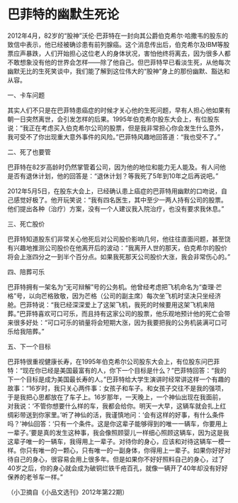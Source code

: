 # 巴菲特的幽默生死论

2012年4月，82岁的“股神”沃伦·巴菲特在一封向其公爵伯克希尔·哈撒韦的股东的致信中表示，他已经被确诊患有前列腺癌。这个消息传出后，伯克希尔及IBM等股票应声暴跌，人们开始担心这位老人的身体状况，害怕他终将离去，因为很多人都不敢想象没有他的世界会怎样——除了他自己。但巴菲特早已看淡生死，从他每次幽默无比的生死笑谈中，我们能了解到这位伟大的“股神”身上的那份幽默、豁达和从容。

一、卡车问题

其实人们不只是在巴菲特患癌症的时候才关心他的生死问题，早有人担心他如果有朝一日突然离世，会引发怎样的后果。1995年伯克希尔股东大会上，有位股东说：“我正在考虑买入伯克希尔公司的股票，但是我非常担心你会发生什么意外，我可受不了你出现重大意外事件的风险。”巴菲特风趣地回答道：“我也受不了。”

二、死了也要管

巴菲特在82岁高龄时仍然掌管着公司，因为他的地位和能力无人能及。有人问他是否有退休计划，他的回答是：“退休计划？等我死了5年到10年之后再说吧。”

2012年5月5日，在股东大会上，已经确认患上癌症的巴菲特用幽默的口吻说，自己感觉好极了。他开玩笑说：“我有四名医生，其中至少一两人持有公司的股票。他们提出各种（治疗）方案，没有一个人建议我入院治疗，也没有要求我休息。”

三、死亡股价

巴菲特知道股东们非常关心他死后对公司股价影响几何，他往往直面问题，甚至饶有兴趣地推测公司股价在他离开后的波动：“我离开人世的那天，伯克希尔的股价将会上涨四分之一到半个百分点。如果我死那天公司股价大涨，我会非常伤心的。”

四、陪葬可乐

巴菲特拥有一架名为“无可辩解”号的公务机。他曾经考虑把飞机命名为“查理·芒格”号，以向芒格致敬，因为芒格（公司的副主席）每次坐飞机时坚决只坐经济舱。巴菲特说：“我已经深深爱上了这架飞机，我死的时候要用这架飞机来陪葬。”巴菲特喜欢可口可乐，而且持有这家公司的股票，他乐观地预计他的死亡会带来很多好处：“可口可乐的销量将会短期大涨，因为我要把我的公务机装满可口可乐给我陪葬。”

五、下一个目标

巴菲特很重视健康长寿，在1995年伯克希尔公司股东大会上，有位股东问巴菲特：“现在你已经是美国最富有的人，你下一个目标是什么？”巴菲特回答：“我的下一个目标是成为美国最长寿的人。”巴菲特给大学生演讲时经常讲这样一个有趣的故事：“16岁时，我只关心两件事：女孩子和车子。和女孩子交往不是我的强项，于是我把心思都放在了车子上。16岁那年，一天晚上，一个神仙出现在我面前，对我说：‘不管你想要什么样的车，我都会给你。明天一大早，这辆车就会扎上红绸彩带送到你家里。’听了神仙的活，我谨慎地问：‘会有这样的好事，有什么条件吗？’神仙回答：‘只有一个条件。这是你这辈子能够得到的唯一一辆车，你要用上一辈子。’要是真的发生这种事，我会像照顾婴儿一样细心照顾这辆车，因为这是我这辈子唯一的一辆车，我得用上一辈子。对待你的身心，应该和对待这辆车一模一样。你只有唯一的一颗心，只有唯一的一副身体，你得用上一辈子。如果你好好对待自己的身心，很容易会用上很多年。但是如果你不好好照料自己的身心，过了40岁之后，你的身心就会成为破铜烂铁千疮百孔，就像一辆开了40年却没有好好保养的老爷车一样。”

（小卫摘自《小品文选刊》2012年第22期）
